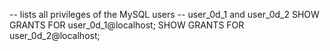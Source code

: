 -- lists all privileges of the MySQL users
-- user_0d_1 and user_0d_2
SHOW GRANTS FOR user_0d_1@localhost;
SHOW GRANTS FOR user_0d_2@localhost;
